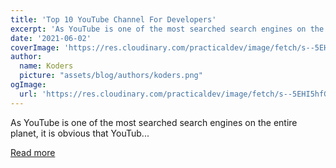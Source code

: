```yaml
---
title: 'Top 10 YouTube Channel For Developers'
excerpt: 'As YouTube is one of the most searched search engines on the entire planet, it is obvious that YouTub...'
date: '2021-06-02'
coverImage: 'https://res.cloudinary.com/practicaldev/image/fetch/s--5EHI5hfG--/c_imagga_scale,f_auto,fl_progressive,h_420,q_auto,w_1000/https://dev-to-uploads.s3.amazonaws.com/uploads/articles/epkrqajeyab2t8kvgk3a.png'
author:
  name: Koders
  picture: "assets/blog/authors/koders.png"
ogImage:
  url: 'https://res.cloudinary.com/practicaldev/image/fetch/s--5EHI5hfG--/c_imagga_scale,f_auto,fl_progressive,h_420,q_auto,w_1000/https://dev-to-uploads.s3.amazonaws.com/uploads/articles/epkrqajeyab2t8kvgk3a.png'
---
```


As YouTube is one of the most searched search engines on the entire planet, it is obvious that YouTub...

[Read more](https://dev.to/line/top-10-youtube-channel-for-developers-283b)
